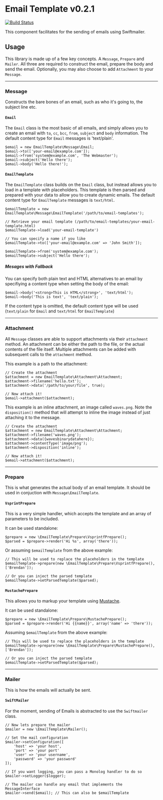 # Email Template v0.2.1

[![Build Status](https://travis-ci.org/brendo/emailtemplate.svg?branch=master)](https://travis-ci.org/brendo/emailtemplate)

This component facilitates for the sending of emails using Swiftmailer.

## Usage
This library is made up of a few key concepts. A `Message`, `Prepare` and `Mailer`. All three
are required to construct the email, prepare the body and send the email. Optionally, you may
also choose to add `Attachment` to your `Message`.

---

### Message
Constructs the bare bones of an email, such as who it's going to, the subject line etc.

#### `Email`
The `Email` class is the most basic of all emails, and simply allows you to create an email
with `to`, `cc`, `bcc`, `from`, `subject` and `body` information. The default content type
for `Email` messages is 'text/plain'.

    $email = new EmailTemplate\Message\Email;
    $email->to(['your-email@example.com']);
    $email->from('system@example.com', 'The Webmaster');
    $email->subject('Hello there');
    $email->body('Hello there!');

#### `EmailTemplate`
The `EmailTemplate` class builds on the `Email` class, but instead allows you to load in
a template with placeholders. This template is then parsed and prepared with your data to
allow you to create dynamic emails. The default content type for `EmailTemplate` messages
is `text/html`.

    $emailTemplate = new EmailTemplate\Message\EmailTemplate('/path/to/email-templates');

    // Retrieve your email template (/path/to/email-templates/your-email-template.html)
    $emailTemplate->load('your-email-template')

    // You can specify a name if you like
    $emailTemplate->to(['your-email@example.com' => 'John Smith']);

    $emailTemplate->from('system@example.com');
    $emailTemplate->subject('Hello there');

##### Mesages with Fallback
You can specify both plain text and HTML alternatives to an email by specifiying a content type
when setting the body of the email:

    $email->body('<strong>This is HTML</strong>', 'text/html');
    $email->body('This is text', 'text/plain');

If the content type is omitted, the default content type will be used (`text/plain` for `Email` and
`text/html` for `EmailTemplate`)

---

### Attachment
All `Message` classes are able to support attachments via their `attachment` method. An attachment
can be either the path to the file, or the actual contents of the file itself. Multiple attachments
can be added with subsequent calls to the `attachment` method.

This example is a path to the attachment:

    // Create the attachment
    $attachment = new EmailTemplate\Attachment\Attachment;
    $attachment->filename('hello.txt');
    $attachment->data('/path/to/your/file', true);

    // Now attach it!
    $email->attachment($attachment);

This example is an inline attachment, an image called `waves.png`. Note the `disposition()` method
that will attempt to inline the image instead of just attaching it to the message.

    // Create the attachment
    $attachment = new EmailTemplate\Attachment\Attachment;
    $attachment->filename('waves.png');
    $attachment->data({wavesbinarydatahere});
    $attachment->contentType('image/png');
    $attachment->disposition('inline');

    // Now attach it!
    $email->attachment($attachment);


---

### Prepare
This is what generates the actual body of an email template. It should be used in conjuction with
`Message\EmailTemplate`.

#### `VsprintPrepare`
This is a very simple handler, which accepts the template and an array of parameters to be included.

It can be used standalone:

    $prepare = new \EmailTemplate\Prepare\VsprintfPrepare();
    $parsed = $prepare->render('Hi %s', array('there'));

Or assuming `$emailTemplate` from the above example:

    // This will be used to replace the placeholders in the template
    $emailTemplate->prepare(new \EmailTemplate\Prepare\VsprintfPrepare(), ['Brendan']);

    // Or you can inject the parsed template
    $emailTemplate->setParsedTemplate($parsed);

#### `MustachePrepare`
This allows you to markup your template using [Mustache](http://mustache.github.io/).

It can be used standalone:

    $prepare = new \EmailTemplate\Prepare\MustachePrepare();
    $parsed = $prepare->render('Hi {{name}}', array('name' => 'there'));

Assuming `$emailTemplate` from the above example:

    // This will be used to replace the placeholders in the template
    $emailTemplate->prepare(new \EmailTemplate\Prepare\MustachePrepare(), ['Brendan']);

    // Or you can inject the parsed template
    $emailTemplate->setParsedTemplate($parsed);


---

### Mailer
This is how the emails will actually be sent.

#### `SwiftMailer`
For the moment, sending of Emails is abstracted to use the `Swiftmailer` class.


    // Now lets prepare the mailer
    $mailer = new \EmailTemplate\Mailer();

    // Set the mail configuration
    $mailer->setConfiguration([
        'host' => 'your host',
        'port' => 'your port'
        'user' => 'your username',
        'password' => 'your password'
    ]);

    // If you want logging, you can pass a Monolog handler to do so
    $mailer->setLogger($logger);

    // The mailer can handle any email that implements the MessageInterface
    $mailer->send($email); // This can also be $emailTemplate
